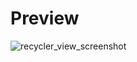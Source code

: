# Preview
![recycler_view_screenshot](https://user-images.githubusercontent.com/84485466/232655321-bfaa20a7-fd8d-47d9-90d2-3928aa9a13d0.png)
